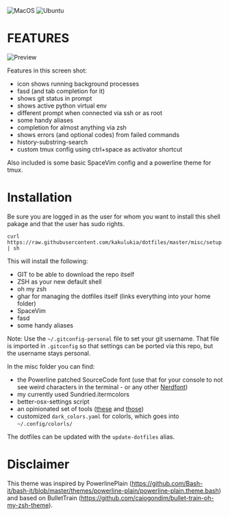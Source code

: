 ![MacOS](https://github.com/kakulukia/dotfiles/workflows/MacOS/badge.svg)
![Ubuntu](https://github.com/kakulukia/dotfiles/workflows/Ubuntu/badge.svg)

FEATURES
========

![Preview](http://raw.github.com/kakulukia/dotfiles/master/misc/img/preview.png)

Features in this screen shot:

* icon shows running background processes
* fasd (and tab completion for it)
* shows git status in prompt
* shows active python virtual env
* different prompt when connected via ssh or as root
* some handy aliases
* completion for almost anything via zsh
* shows errors (and optional codes) from failed commands
* history-substring-search
* custom tmux config using ctrl+space as activator shortcut
  
Also included is some basic SpaceVim config and a powerline theme for tmux.

Installation
==============

Be sure you are logged in as the user for whom you want to install this shell pakage and that the user has sudo rights.

    curl https://raw.githubusercontent.com/kakulukia/dotfiles/master/misc/setup.sh | sh


This will install the following:

* GIT to be able to download the repo itself
* ZSH as your new default shell
* oh my zsh
* ghar for managing the dotfiles itself (links everything into your home folder)
* SpaceVim
* fasd
* some handy aliases
  
Note: Use the `~/.gitconfig-personal` file to set your git username. That file is imported in `.gitconfig` so that settings can be ported via this repo, but the username stays personal.

In the misc folder you can find:

* the Powerline patched SourceCode font (use that for your console to not see weird characters in the terminal - or any other [Nerdfont](https://www.nerdfonts.com/))
* my currently used Sundried.itermcolors
* better-osx-settings script
* an opinionated set of tools ([these](https://github.com/kakulukia/dotfiles/blob/master/misc/essentials.txt) and [those](https://github.com/kakulukia/dotfiles/blob/master/misc/additional-stuff.sh))
* customized `dark_colors.yaml` for colorls, which goes into `~/.config/colorls/`

The dotfiles can be updated with the `update-dotfiles` alias.

Disclaimer
===========

This theme was inspired by PowerlinePlain (https://github.com/Bash-it/bash-it/blob/master/themes/powerline-plain/powerline-plain.theme.bash) and based on BulletTrain (https://github.com/caiogondim/bullet-train-oh-my-zsh-theme).

